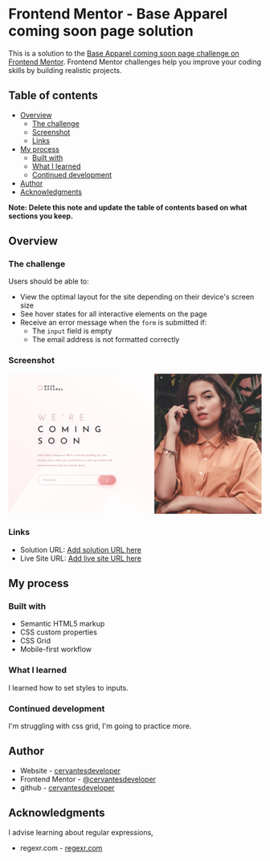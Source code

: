 # Frontend Mentor - Base Apparel coming soon page solution

This is a solution to the [Base Apparel coming soon page challenge on Frontend Mentor](https://www.frontendmentor.io/challenges/base-apparel-coming-soon-page-5d46b47f8db8a7063f9331a0). Frontend Mentor challenges help you improve your coding skills by building realistic projects. 

## Table of contents

- [Overview](#overview)
  - [The challenge](#the-challenge)
  - [Screenshot](#screenshot)
  - [Links](#links)
- [My process](#my-process)
  - [Built with](#built-with)
  - [What I learned](#what-i-learned)
  - [Continued development](#continued-development)
- [Author](#author)
- [Acknowledgments](#acknowledgments)

**Note: Delete this note and update the table of contents based on what sections you keep.**

## Overview

### The challenge

Users should be able to:

- View the optimal layout for the site depending on their device's screen size
- See hover states for all interactive elements on the page
- Receive an error message when the `form` is submitted if:
  - The `input` field is empty
  - The email address is not formatted correctly

### Screenshot

![](./screenshot.png)

### Links

- Solution URL: [Add solution URL here](https://github.com/cervantesdeveloper/fem11.git)
- Live Site URL: [Add live site URL here](https://fem11.netlify.app/)

## My process

### Built with

- Semantic HTML5 markup
- CSS custom properties
- CSS Grid
- Mobile-first workflow

### What I learned

I learned how to set styles to inputs.


### Continued development

I'm struggling with css grid, I'm going to practice more.


## Author

- Website - [cervantesdeveloper](https://cervantesdeveloper.com/)
- Frontend Mentor - [@cervantesdeveloper](https://www.frontendmentor.io/profile/cervantesdeveloper)
- github - [cervantesdeveloper](https://github.com/cervantesdeveloper)

## Acknowledgments

I advise learning about regular expressions, 

- regexr.com - [regexr.com](https://regexr.com/)

